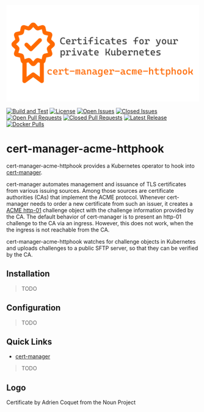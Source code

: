 ![Certificates for your private Kubernetes][banner]

[![Build and Test][build-badge]][build-link]
[![License][license-badge]][license-link]
[![Open Issues][issues-open-badge]][issues-open-link]
[![Closed Issues][issues-closed-badge]][issues-closed-link]
[![Open Pull Requests][pulls-open-badge]][pulls-open-link]
[![Closed Pull Requests][pulls-closed-badge]][pulls-closed-link]
[![Latest Release][release-badge]][release-link]
[![Docker Pulls][docker-pulls-badge]][docker-pulls-link]

# cert-manager-acme-httphook

cert-manager-acme-httphook provides a Kubernetes operator to hook into [cert-manager][cert-manager-homepage].

cert-manager automates management and issuance of TLS certificates from various issuing sources. Among those sources are certificate authorities (CAs) that implement the ACME protocol. Whenever cert-manager needs to order a new certificate from such an issuer, it creates a [ACME http-01][cert-manager-http01] challenge object with the challenge information provided by the CA. The default behavior of cert-manager is to present an http-01 challenge to the CA via an ingress. However, this does not work, when the the ingress is not reachable from the CA.

cert-manager-acme-httphook watches for challenge objects in Kubernetes and uploads challenges to a public SFTP server, so that they can be verified by the CA.

## Installation

> TODO

## Configuration

> TODO

## Quick Links

* [cert-manager][cert-manager-homepage]
> TODO

## Logo

Certificate by Adrien Coquet from the Noun Project

[banner]: https://github.com/mpoettgen/cert-manager-acme-httphook/blob/main/docs/assets/social.png?raw=true
[release-badge]: https://img.shields.io/github/v/tag/mpoettgen/cert-manager-acme-httphook?label=version&logo=github
[release-link]: https://github.com/mpoettgen/cert-manager-acme-httphook/releases
[build-badge]: https://github.com/mpoettgen/cert-manager-acme-httphook/actions/workflows/ci.yml/badge.svg
[build-link]: https://github.com/mpoettgen/cert-manager-acme-httphook/actions/workflows/ci.yml
[license-badge]: https://img.shields.io/github/license/mpoettgen/cert-manager-acme-httphook
[license-link]: https://github.com/mpoettgen/cert-manager-acme-httphook/blob/main/LICENSE
[issues-open-badge]: https://img.shields.io/github/issues/mpoettgen/cert-manager-acme-httphook?logo=github
[issues-open-link]: https://github.com/mpoettgen/cert-manager-acme-httphook/issues?q=is%3Aissue+is%3Aopen
[issues-closed-badge]: https://img.shields.io/github/issues-closed/mpoettgen/cert-manager-acme-httphook?logo=github
[issues-closed-link]: https://github.com/mpoettgen/cert-manager-acme-httphook/issues?q=is%3Aissue+is%3Aclosed
[pulls-open-badge]: https://img.shields.io/github/issues-pr/mpoettgen/cert-manager-acme-httphook?logo=github
[pulls-open-link]: https://github.com/mpoettgen/cert-manager-acme-httphook/pulls?q=is%3Apr+is%3Aopen
[pulls-closed-badge]: https://img.shields.io/github/issues-pr-closed/mpoettgen/cert-manager-acme-httphook?logo=github
[pulls-closed-link]: https://github.com/mpoettgen/cert-manager-acme-httphook/pulls?q=is%3Apr+is%3Aclosed
[docker-pulls-badge]: https://img.shields.io/docker/pulls/mpoettgen/cert-manager-acme-httphook
[docker-pulls-link]: https://hub.docker.com/r/mpoettgen/cert-manager-acme-httphook
[cert-manager-homepage]: https://certmanager.io
[cert-manager-http01]: https://cert-manager.io/docs/configuration/acme/http01/
